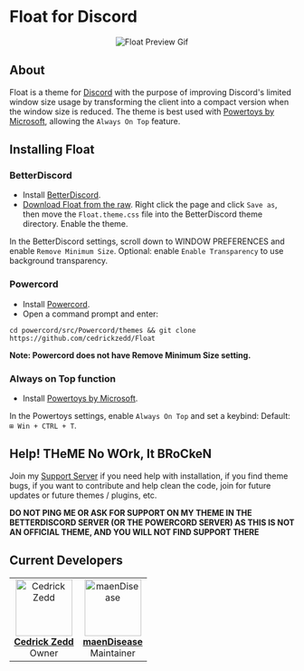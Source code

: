 # Float for Discord
<p align="center">
  <img src="https://i.ibb.co/hdsxmMR/float.gif" alt="Float Preview Gif"/>
</p>

## About

Float is a theme for [Discord](https://discord.com/) with the purpose of improving Discord's limited window size usage by transforming the client into a compact version when the window size is reduced. The theme is best used with [Powertoys by Microsoft](https://github.com/microsoft/PowerToys#microsoft-powertoys), allowing the `Always On Top` feature.

## Installing Float

### BetterDiscord
- Install [BetterDiscord](https://betterdiscord.app/).
- [Download Float from the raw](https://cedrickzedd.github.io/Float/Float.theme.css). Right click the page and click `Save as`, then move the `Float.theme.css` file into the BetterDiscord theme directory. Enable the theme.

In the BetterDiscord settings, scroll down to WINDOW PREFERENCES and enable `Remove Minimum Size`. Optional: enable `Enable Transparency` to use background transparency.

### Powercord
- Install [Powercord](https://powercord.dev/).
- Open a command prompt and enter:
```
cd powercord/src/Powercord/themes && git clone https://github.com/cedrickzedd/Float
```
**Note: Powercord does not have Remove Minimum Size setting.**

### Always on Top function
- Install [Powertoys by Microsoft](https://github.com/microsoft/PowerToys#microsoft-powertoys).

In the Powertoys settings, enable `Always On Top` and set a keybind: Default: `⊞ Win + CTRL + T`.

## Help! THeME No WOrk, It BRoCkeN

Join my [Support Server](https://discord.gg/BpwYF5UyHu) if you need help with installation, if you find theme bugs, if you want to contribute and help clean the code, join for future updates or future themes / plugins, etc.

**DO NOT PING ME OR ASK FOR SUPPORT ON MY THEME IN THE BETTERDISCORD SERVER (OR THE POWERCORD SERVER) AS THIS IS NOT AN OFFICIAL THEME, AND YOU WILL NOT FIND SUPPORT THERE**

## Current Developers

<table>
<tr>
<td align="center">
    <img src="https://avatars.githubusercontent.com/u/73869003?v=4" width="100px;" alt="Cedrick Zedd"/><br />
    <a href="https://github.com/cedrickzedd" target="_blank" rel="noreferrer noopener"><strong>Cedrick Zedd</strong></a><br />Owner</a>
</td>
<td align="center">
    <img src="https://avatars.githubusercontent.com/u/90428263?v=4" width="100px;" alt="maenDisease"/><br />
    <a href="https://github.com/maenDisease" target="_blank" rel="noreferrer noopener"><strong>maenDisease</strong></a><br />Maintainer</a>
</td>
</tr>
</table>
